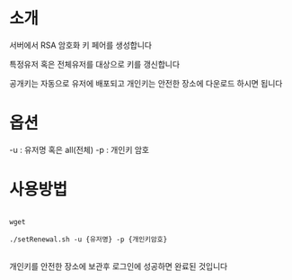 # 소개
서버에서 RSA 암호화 키 페어를 생성합니다

특정유저 혹은 전체유저를 대상으로 키를 갱신합니다 

공개키는 자동으로 유저에 배포되고 개인키는 안전한 장소에 다운로드 하시면 됩니다 

# 옵션
-u : 유저명 혹은 all(전체)
-p : 개인키 암호 

# 사용방법
<pre>
<code>
wget 

./setRenewal.sh -u {유저명} -p {개인키암호}
</code>
</pre>

개인키를 안전한 장소에 보관후 로그인에 성공하면 완료된 것입니다 
